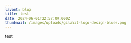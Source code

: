 ```yaml
---
layout: blog
title: test
date: 2024-06-01T22:57:00.000Z
thumbnail: /images/uploads/gilabit-logo-design-bluee.png
---
```

test
